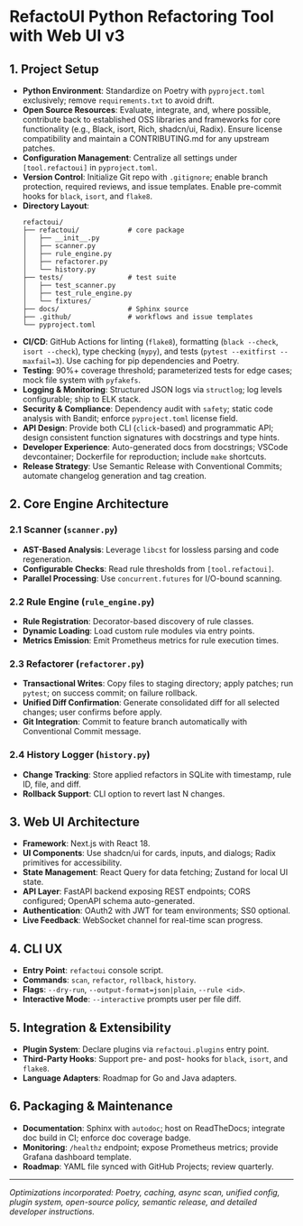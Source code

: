 # RefactoUI Python Refactoring Tool with Web UI v3

## 1. Project Setup

- **Python Environment**: Standardize on Poetry with `pyproject.toml` exclusively; remove `requirements.txt` to avoid drift.
- **Open Source Resources**: Evaluate, integrate, and, where possible, contribute back to established OSS libraries and frameworks for core functionality (e.g., Black, isort, Rich, shadcn/ui, Radix). Ensure license compatibility and maintain a CONTRIBUTING.md for any upstream patches.
- **Configuration Management**: Centralize all settings under `[tool.refactoui]` in `pyproject.toml`.
- **Version Control**: Initialize Git repo with `.gitignore`; enable branch protection, required reviews, and issue templates. Enable pre-commit hooks for `black`, `isort`, and `flake8`.
- **Directory Layout**:
  ```
  refactoui/
  ├── refactoui/            # core package
  │   ├── __init__.py
  │   ├── scanner.py
  │   ├── rule_engine.py
  │   ├── refactorer.py
  │   └── history.py
  ├── tests/                # test suite
  │   ├── test_scanner.py
  │   ├── test_rule_engine.py
  │   └── fixtures/
  ├── docs/                 # Sphinx source
  ├── .github/              # workflows and issue templates
  └── pyproject.toml
  ```
- **CI/CD**: GitHub Actions for linting (`flake8`), formatting (`black --check`, `isort --check`), type checking (`mypy`), and tests (`pytest --exitfirst --maxfail=3`). Use caching for pip dependencies and Poetry.
- **Testing**: 90%+ coverage threshold; parameterized tests for edge cases; mock file system with `pyfakefs`.
- **Logging & Monitoring**: Structured JSON logs via `structlog`; log levels configurable; ship to ELK stack.
- **Security & Compliance**: Dependency audit with `safety`; static code analysis with Bandit; enforce `pyproject.toml` license field.
- **API Design**: Provide both CLI (`click`-based) and programmatic API; design consistent function signatures with docstrings and type hints.
- **Developer Experience**: Auto-generated docs from docstrings; VSCode devcontainer; Dockerfile for reproduction; include `make` shortcuts.
- **Release Strategy**: Use Semantic Release with Conventional Commits; automate changelog generation and tag creation.

## 2. Core Engine Architecture

### 2.1 Scanner (`scanner.py`)

- **AST-Based Analysis**: Leverage `libcst` for lossless parsing and code regeneration.
- **Configurable Checks**: Read rule thresholds from `[tool.refactoui]`.
- **Parallel Processing**: Use `concurrent.futures` for I/O-bound scanning.

### 2.2 Rule Engine (`rule_engine.py`)

- **Rule Registration**: Decorator-based discovery of rule classes.
- **Dynamic Loading**: Load custom rule modules via entry points.
- **Metrics Emission**: Emit Prometheus metrics for rule execution times.

### 2.3 Refactorer (`refactorer.py`)

- **Transactional Writes**: Copy files to staging directory; apply patches; run `pytest`; on success commit; on failure rollback.
- **Unified Diff Confirmation**: Generate consolidated diff for all selected changes; user confirms before apply.
- **Git Integration**: Commit to feature branch automatically with Conventional Commit message.

### 2.4 History Logger (`history.py`)

- **Change Tracking**: Store applied refactors in SQLite with timestamp, rule ID, file, and diff.
- **Rollback Support**: CLI option to revert last N changes.

## 3. Web UI Architecture

- **Framework**: Next.js with React 18.
- **UI Components**: Use shadcn/ui for cards, inputs, and dialogs; Radix primitives for accessibility.
- **State Management**: React Query for data fetching; Zustand for local UI state.
- **API Layer**: FastAPI backend exposing REST endpoints; CORS configured; OpenAPI schema auto-generated.
- **Authentication**: OAuth2 with JWT for team environments; SS0 optional.
- **Live Feedback**: WebSocket channel for real-time scan progress.

## 4. CLI UX

- **Entry Point**: `refactoui` console script.
- **Commands**: `scan`, `refactor`, `rollback`, `history`.
- **Flags**: `--dry-run`, `--output-format=json|plain`, `--rule <id>`.
- **Interactive Mode**: `--interactive` prompts user per file diff.

## 5. Integration & Extensibility

- **Plugin System**: Declare plugins via `refactoui.plugins` entry point.
- **Third-Party Hooks**: Support pre- and post- hooks for `black`, `isort`, and `flake8`.
- **Language Adapters**: Roadmap for Go and Java adapters.

## 6. Packaging & Maintenance

- **Documentation**: Sphinx with `autodoc`; host on ReadTheDocs; integrate doc build in CI; enforce doc coverage badge.
- **Monitoring**: `/healthz` endpoint; expose Prometheus metrics; provide Grafana dashboard template.
- **Roadmap**: YAML file synced with GitHub Projects; review quarterly.

---

*Optimizations incorporated: Poetry, caching, async scan, unified config, plugin system, open-source policy, semantic release, and detailed developer instructions.*

